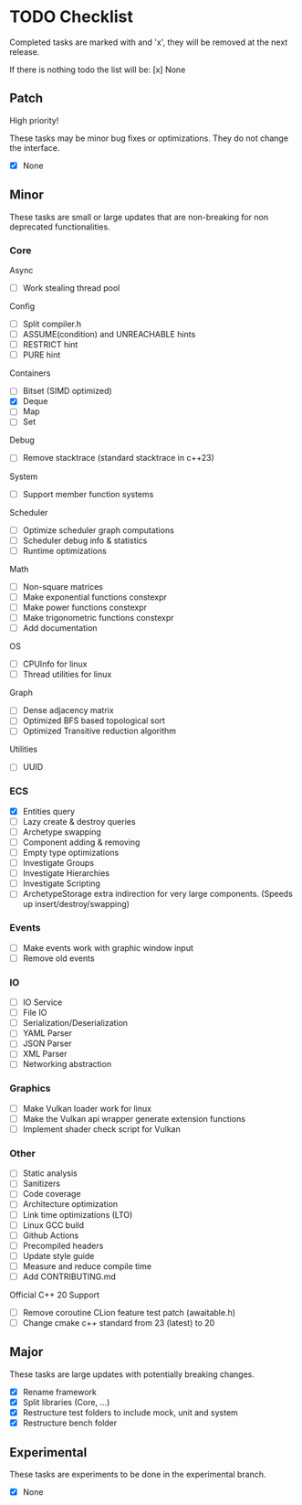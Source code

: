 # TODO Checklist

Completed tasks are marked with and 'x', they will be removed at the next release.

If there is nothing todo the list will be: [x] None

## Patch

High priority!

These tasks may be minor bug fixes or optimizations. They do not change the interface.

- [x] None

## Minor

These tasks are small or large updates that are non-breaking for non deprecated functionalities.

### Core

Async

- [ ] Work stealing thread pool

Config

- [ ] Split compiler.h
- [ ] ASSUME(condition) and UNREACHABLE hints
- [ ] RESTRICT hint
- [ ] PURE hint

Containers

- [ ] Bitset (SIMD optimized)
- [x] Deque
- [ ] Map
- [ ] Set

Debug

- [ ] Remove stacktrace (standard stacktrace in c++23)

System

- [ ] Support member function systems

Scheduler

- [ ] Optimize scheduler graph computations
- [ ] Scheduler debug info & statistics
- [ ] Runtime optimizations

Math

- [ ] Non-square matrices
- [ ] Make exponential functions constexpr
- [ ] Make power functions constexpr
- [ ] Make trigonometric functions constexpr
- [ ] Add documentation

OS

- [ ] CPUInfo for linux
- [ ] Thread utilities for linux

Graph

- [ ] Dense adjacency matrix
- [ ] Optimized BFS based topological sort
- [ ] Optimized Transitive reduction algorithm

Utilities

- [ ] UUID

### ECS

- [x] Entities query
- [ ] Lazy create & destroy queries
- [ ] Archetype swapping
- [ ] Component adding & removing
- [ ] Empty type optimizations
- [ ] Investigate Groups
- [ ] Investigate Hierarchies
- [ ] Investigate Scripting
- [ ] ArchetypeStorage extra indirection for very large components. (Speeds up insert/destroy/swapping)

### Events

- [ ] Make events work with graphic window input
- [ ] Remove old events

### IO

- [ ] IO Service
- [ ] File IO
- [ ] Serialization/Deserialization
- [ ] YAML Parser
- [ ] JSON Parser
- [ ] XML Parser
- [ ] Networking abstraction

### Graphics

- [ ] Make Vulkan loader work for linux
- [ ] Make the Vulkan api wrapper generate extension functions
- [ ] Implement shader check script for Vulkan

### Other

- [ ] Static analysis
- [ ] Sanitizers
- [ ] Code coverage
- [ ] Architecture optimization
- [ ] Link time optimizations (LTO)
- [ ] Linux GCC build
- [ ] Github Actions
- [ ] Precompiled headers
- [ ] Update style guide
- [ ] Measure and reduce compile time
- [ ] Add CONTRIBUTING.md

Official C++ 20 Support

- [ ] Remove coroutine CLion feature test patch (awaitable.h)
- [ ] Change cmake c++ standard from 23 (latest) to 20

## Major

These tasks are large updates with potentially breaking changes.

- [x] Rename framework
- [x] Split libraries (Core, ...)
- [x] Restructure test folders to include mock, unit and system
- [x] Restructure bench folder

## Experimental

These tasks are experiments to be done in the experimental branch.

- [x] None
